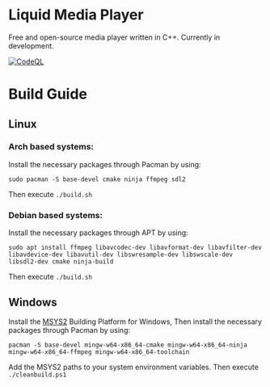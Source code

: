 # Liquid Media Player 
Free and open-source media player written in C++. Currently in development.

[![CodeQL](https://github.com/ArrowInteractive/liquid/actions/workflows/codeql-analysis.yml/badge.svg)](https://github.com/ArrowInteractive/liquid/actions/workflows/codeql-analysis.yml)

# Build Guide

## Linux 

### Arch based systems:

Install the necessary packages through Pacman by using:
```
sudo pacman -S base-devel cmake ninja ffmpeg sdl2
```

Then execute ```./build.sh```

### Debian based systems:

Install the necessary packages through APT by using:
```
sudo apt install ffmpeg libavcodec-dev libavformat-dev libavfilter-dev libavdevice-dev libavutil-dev libswresample-dev libswscale-dev libsdl2-dev cmake ninja-build
```

Then execute ```./build.sh```


## Windows

Install the [MSYS2](https://www.msys2.org/ "MSYS2 Homepage") Building Platform for Windows, Then install the necessary packages through Pacman by using:

```
pacman -S base-devel mingw-w64-x86_64-cmake mingw-w64-x86_64-ninja mingw-w64-x86_64-ffmpeg mingw-w64-x86_64-toolchain
```
Add the MSYS2 paths to your system environment variables.
Then execute ```./cleanbuild.ps1```

